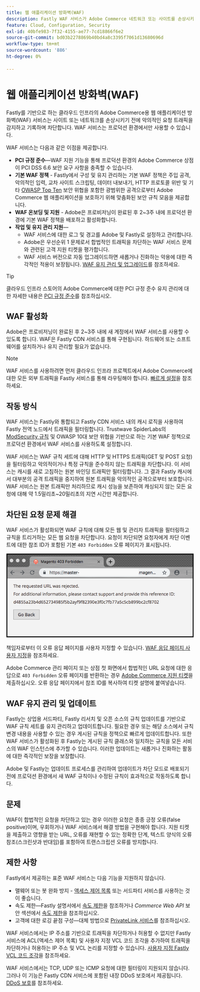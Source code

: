 ```yaml
---
title: 웹 애플리케이션 방화벽(WAF)
description: Fastly WAF 서비스가 Adobe Commerce 네트워크 또는 사이트를 손상시키기 전에 악의적인 요청 트래픽을 탐지하고 로그하고 차단하는 방법에 대해 알아봅니다.
feature: Cloud, Configuration, Security
exl-id: 40bfe983-7f32-4155-ae77-7cd18866f6e2
source-git-commit: bd03b2278869b40bd4a8c3395f7061d13680696d
workflow-type: tm+mt
source-wordcount: '886'
ht-degree: 0%

---
```


# 웹 애플리케이션 방화벽(WAF)

Fastly를 기반으로 하는 클라우드 인프라의 Adobe Commerce용 웹 애플리케이션 방화벽(WAF) 서비스는 사이트 또는 네트워크를 손상시키기 전에 악의적인 요청 트래픽을 감지하고 기록하며 차단합니다. WAF 서비스는 프로덕션 환경에서만 사용할 수 있습니다.

WAF 서비스는 다음과 같은 이점을 제공합니다.

- **PCI 규정 준수**—WAF 지원 기능을 통해 프로덕션 환경의 Adobe Commerce 상점이 PCI DSS 6.6 보안 요구 사항을 충족할 수 있습니다.
- **기본 WAF 정책** - Fastly에서 구성 및 유지 관리하는 기본 WAF 정책은 주입 공격, 악의적인 입력, 교차 사이트 스크립팅, 데이터 내보내기, HTTP 프로토콜 위반 및 기타 [OWASP Top Ten](https://owasp.org/www-project-top-ten/) 보안 위협을 포함한 광범위한 공격으로부터 Adobe Commerce 웹 애플리케이션을 보호하기 위해 맞춤화된 보안 규칙 모음을 제공합니다.
- **WAF 온보딩 및 지원** - Adobe은 프로비저닝이 완료된 후 2~3주 내에 프로덕션 환경에 기본 WAF 정책을 배포하고 활성화합니다.
- **작업 및 유지 관리 지원**—
   - WAF 서비스에 대한 로그 및 경고를 Adobe 및 Fastly로 설정하고 관리합니다.
   - Adobe은 우선순위 1 문제로서 합법적인 트래픽을 차단하는 WAF 서비스 문제와 관련된 고객 지원 티켓을 평가합니다.
   - WAF 서비스 버전으로 자동 업그레이드하면 새롭거나 진화하는 악용에 대한 즉각적인 적용이 보장됩니다. [WAF 유지 관리 및 업그레이드](#waf-maintenance-and-updates)를 참조하세요.

>[!TIP]
>
>클라우드 인프라 스토어의 Adobe Commerce에 대한 PCI 규정 준수 유지 관리에 대한 자세한 내용은 [PCI 규정 준수](https://business.adobe.com/products/magento/pci-compliance.html)를 참조하십시오.

## WAF 활성화

Adobe은 프로비저닝이 완료된 후 2~3주 내에 새 계정에서 WAF 서비스를 사용할 수 있도록 합니다. WAF은 Fastly CDN 서비스를 통해 구현됩니다. 하드웨어 또는 소프트웨어를 설치하거나 유지 관리할 필요가 없습니다.

>[!NOTE]
>
>WAF 서비스를 사용하려면 먼저 클라우드 인프라 프로젝트에서 Adobe Commerce에 대한 모든 외부 트래픽을 Fastly 서비스를 통해 라우팅해야 합니다. [빠르게 설정](fastly-configuration.md)을 참조하세요.

## 작동 방식

WAF 서비스는 Fastly와 통합되고 Fastly CDN 서비스 내의 캐시 로직을 사용하여 Fastly 전역 노드에서 트래픽을 필터링합니다. Trustwave SpiderLabs의 [ModSecurity 규칙](https://github.com/owasp-modsecurity/ModSecurity) 및 OWASP 10대 보안 위협을 기반으로 하는 기본 WAF 정책으로 프로덕션 환경에서 WAF 서비스를 사용하도록 설정합니다.

WAF 서비스는 WAF 규칙 세트에 대해 HTTP 및 HTTPS 트래픽(GET 및 POST 요청)을 필터링하고 악의적이거나 특정 규칙을 준수하지 않는 트래픽을 차단합니다. 이 서비스는 캐시를 새로 고침하는 원본 바인딩 트래픽만 필터링합니다. 그 결과 Fastly 캐시에서 대부분의 공격 트래픽을 중지하여 원본 트래픽을 악의적인 공격으로부터 보호합니다. WAF 서비스는 원본 트래픽만 처리하므로 캐시 성능을 보존하여 캐싱되지 않는 모든 요청에 대해 약 1.5밀리초~20밀리초의 지연 시간만 제공합니다.

## 차단된 요청 문제 해결

WAF 서비스가 활성화되면 WAF 규칙에 대해 모든 웹 및 관리자 트래픽을 필터링하고 규칙을 트리거하는 모든 웹 요청을 차단합니다. 요청이 차단되면 요청자에게 차단 이벤트에 대한 참조 ID가 포함된 기본 `403 Forbidden` 오류 페이지가 표시됩니다.

![WAF 오류 페이지](../../assets/cdn/fastly-waf-403-error.png)

책임자로부터 이 오류 응답 페이지를 사용자 지정할 수 있습니다. [WAF 응답 페이지 사용자 지정](fastly-custom-response.md#customize-the-waf-error-page)을 참조하세요.

Adobe Commerce 관리 페이지 또는 상점 첫 화면에서 합법적인 URL 요청에 대한 응답으로 `403 Forbidden` 오류 페이지를 반환하는 경우 [Adobe Commerce 지원 티켓](https://experienceleague.adobe.com/docs/commerce-knowledge-base/kb/help-center-guide/magento-help-center-user-guide.html#submit-ticket)을 제출하십시오. 오류 응답 페이지에서 참조 ID를 복사하여 티켓 설명에 붙여넣습니다.

## WAF 유지 관리 및 업데이트

Fastly는 상업용 서드파티, Fastly 리서치 및 오픈 소스의 규칙 업데이트를 기반으로 WAF 규칙 세트를 유지 관리하고 업데이트합니다. 필요한 경우 또는 해당 소스에서 규칙 변경 내용을 사용할 수 있는 경우 게시된 규칙을 정책으로 빠르게 업데이트합니다. 또한 WAF 서비스가 활성화된 후 Fastly는 게시된 규칙 클래스와 일치하는 규칙을 모든 서비스의 WAF 인스턴스에 추가할 수 있습니다. 이러한 업데이트는 새롭거나 진화하는 활동에 대한 즉각적인 보장을 보장합니다.

Adobe 및 Fastly는 업데이트 프로세스를 관리하여 업데이트가 차단 모드로 배포되기 전에 프로덕션 환경에서 새 WAF 규칙이나 수정된 규칙이 효과적으로 작동하도록 합니다.

## 문제

WAF이 합법적인 요청을 차단하고 있는 경우 이러한 요청은 종종 긍정 오류(false positive)이며, 우회하거나 WAF 서비스에서 해결 방법을 구현해야 합니다. 지원 티켓을 제출하고 영향을 받는 URL, 오류를 재현할 수 있는 정확한 단계, 텍스트 양식의 오류 참조(스크린샷과 반대임)를 포함하여 트랜스크립션 오류를 방지합니다.

## 제한 사항

Fastly에서 제공하는 표준 WAF 서비스는 다음 기능을 지원하지 않습니다.

- 맬웨어 또는 봇 완화 방지 - [액세스 제어 목록](./fastly-vcl-allowlist.md) 또는 서드파티 서비스를 사용하는 것이 좋습니다.
- 속도 제한—Fastly 설명서에서 [속도 제한](https://github.com/fastly/fastly-magento2/blob/master/Documentation/Guides/RATE-LIMITING.md)을 참조하거나 _Commerce Web API_ 보안 섹션에서 [속도 제한](https://developer.adobe.com/commerce/webapi/get-started/rate-limiting/)을 참조하십시오.
- 고객에 대한 로깅 끝점 구성—대체 방법으로 [PrivateLink 서비스](../development/privatelink-service.md)를 참조하십시오.

WAF 서비스에서는 IP 주소를 기반으로 트래픽을 차단하거나 허용할 수 없지만 Fastly 서비스에 ACL(액세스 제어 목록) 및 사용자 지정 VCL 코드 조각을 추가하여 트래픽을 차단하거나 허용하는 IP 주소 및 VCL 논리를 지정할 수 있습니다. [사용자 지정 Fastly VCL 코드 조각](fastly-vcl-custom-snippets.md)을 참조하세요.

WAF 서비스에서는 TCP, UDP 또는 ICMP 요청에 대한 필터링이 지원되지 않습니다. 그러나 이 기능은 Fastly CDN 서비스에 포함된 내장 DDoS 보호에서 제공됩니다. [DDoS 보호](fastly.md#ddos-protection)를 참조하세요.
